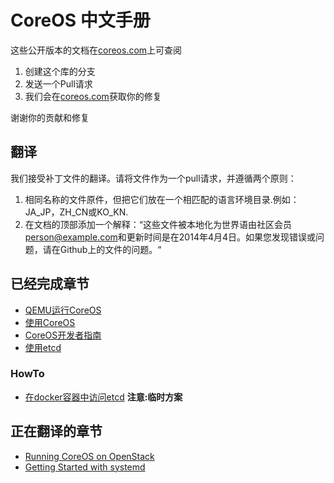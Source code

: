 # CoreOS 中文手册

这些公开版本的文档在[coreos.com](http://coreos.com/docs/)上可查阅

1. 创建这个库的分支
2. 发送一个Pull请求
3. 我们会在[coreos.com](http://coreos.com)获取你的修复

谢谢你的贡献和修复


## 翻译  
我们接受补丁文件的翻译。请将文件作为一个pull请求，并遵循两个原则：
1. 相同名称的文件原件，但把它们放在一个相匹配的语言环境目录.例如：JA\_JP，ZH\_CN或KO\_KN.   
2. 在文档的顶部添加一个解释：“这些文件被本地化为世界语由社区会员<person@example.com>和更新时间是在2014年4月4日。如果您发现错误或问题，请在Github上的文件的问题。“  


## 已经完成章节
* [QEMU运行CoreOS](running-coreos/platforms/qemu/ZH_CN/index.md)
* [使用CoreOS](quickstart/ZH_CN/index.md)
* [CoreOS开发者指南](sdk-distributors/sdk/modifying-coreos/ZH_CN/index.md)
* [使用etcd](distributed-configuration/getting-started-with-etcd/ZH_CN/README.md)  

### HowTo  
* [在docker容器中访问etcd](howto/howto_access_etcd.md)  **注意:临时方案**  


## 正在翻译的章节  
 * [Running CoreOS on OpenStack](running-coreos/platforms/openstack/ZH_CN/index.md)  
 * [Getting Started with systemd](launching-containers/launching/getting-started-with-systemd/ZH_CN/index.md )  

